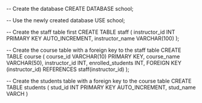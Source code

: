 -- Create the database
CREATE DATABASE school;

-- Use the newly created database
USE school;

-- Create the staff table first
CREATE TABLE staff (
    instructor_id INT PRIMARY KEY AUTO_INCREMENT,
    instructor_name VARCHAR(100)
);

-- Create the course table with a foreign key to the staff table
CREATE TABLE course (
    course_id VARCHAR(10) PRIMARY KEY,
    course_name VARCHAR(50),
    instructor_id INT,
    enrolled_students INT,
    FOREIGN KEY (instructor_id) REFERENCES staff(instructor_id)
);

-- Create the students table with a foreign key to the course table
CREATE TABLE students (
    stud_id INT PRIMARY KEY AUTO_INCREMENT,
    stud_name VARCH
)